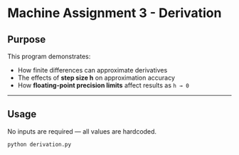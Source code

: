 # Machine Assignment 3 - Derivation
## Purpose

This program demonstrates:

- How finite differences can approximate derivatives
- The effects of **step size h** on approximation accuracy
- How **floating-point precision limits** affect results as `h → 0`

---

## Usage
No inputs are required — all values are hardcoded.
```bash
python derivation.py
```